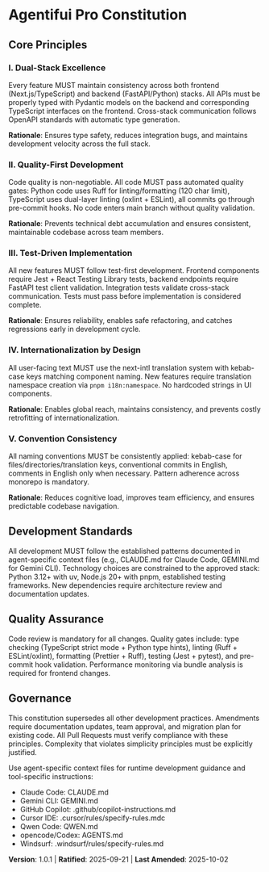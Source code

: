 <!--
Sync Impact Report:
Version change: 1.0.0 → 1.0.1
Modified principles: None (maintenance update)
Added sections: None
Removed sections: None
Templates requiring updates:
✅ plan-template.md (Constitution Check section compatible)
✅ spec-template.md (aligned with quality requirements)
✅ tasks-template.md (aligned with testing and development flow)
✅ specify.md (feature creation workflow compatible)
✅ clarify.md (ambiguity detection workflow compatible)
Follow-up TODOs: None
-->

# Agentifui Pro Constitution

## Core Principles

### I. Dual-Stack Excellence
Every feature MUST maintain consistency across both frontend (Next.js/TypeScript) and backend (FastAPI/Python) stacks. All APIs must be properly typed with Pydantic models on the backend and corresponding TypeScript interfaces on the frontend. Cross-stack communication follows OpenAPI standards with automatic type generation.

**Rationale**: Ensures type safety, reduces integration bugs, and maintains development velocity across the full stack.

### II. Quality-First Development
Code quality is non-negotiable. All code MUST pass automated quality gates: Python code uses Ruff for linting/formatting (120 char limit), TypeScript uses dual-layer linting (oxlint + ESLint), all commits go through pre-commit hooks. No code enters main branch without quality validation.

**Rationale**: Prevents technical debt accumulation and ensures consistent, maintainable codebase across team members.

### III. Test-Driven Implementation
All new features MUST follow test-first development. Frontend components require Jest + React Testing Library tests, backend endpoints require FastAPI test client validation. Integration tests validate cross-stack communication. Tests must pass before implementation is considered complete.

**Rationale**: Ensures reliability, enables safe refactoring, and catches regressions early in development cycle.

### IV. Internationalization by Design
All user-facing text MUST use the next-intl translation system with kebab-case keys matching component naming. New features require translation namespace creation via `pnpm i18n:namespace`. No hardcoded strings in UI components.

**Rationale**: Enables global reach, maintains consistency, and prevents costly retrofitting of internationalization.

### V. Convention Consistency
All naming conventions MUST be consistently applied: kebab-case for files/directories/translation keys, conventional commits in English, comments in English only when necessary. Pattern adherence across monorepo is mandatory.

**Rationale**: Reduces cognitive load, improves team efficiency, and ensures predictable codebase navigation.

## Development Standards

All development MUST follow the established patterns documented in agent-specific context files (e.g., CLAUDE.md for Claude Code, GEMINI.md for Gemini CLI). Technology choices are constrained to the approved stack: Python 3.12+ with uv, Node.js 20+ with pnpm, established testing frameworks. New dependencies require architecture review and documentation updates.

## Quality Assurance

Code review is mandatory for all changes. Quality gates include: type checking (TypeScript strict mode + Python type hints), linting (Ruff + ESLint/oxlint), formatting (Prettier + Ruff), testing (Jest + pytest), and pre-commit hook validation. Performance monitoring via bundle analysis is required for frontend changes.

## Governance

This constitution supersedes all other development practices. Amendments require documentation updates, team approval, and migration plan for existing code. All Pull Requests must verify compliance with these principles. Complexity that violates simplicity principles must be explicitly justified.

Use agent-specific context files for runtime development guidance and tool-specific instructions:
- Claude Code: CLAUDE.md
- Gemini CLI: GEMINI.md
- GitHub Copilot: .github/copilot-instructions.md
- Cursor IDE: .cursor/rules/specify-rules.mdc
- Qwen Code: QWEN.md
- opencode/Codex: AGENTS.md
- Windsurf: .windsurf/rules/specify-rules.md

**Version**: 1.0.1 | **Ratified**: 2025-09-21 | **Last Amended**: 2025-10-02
